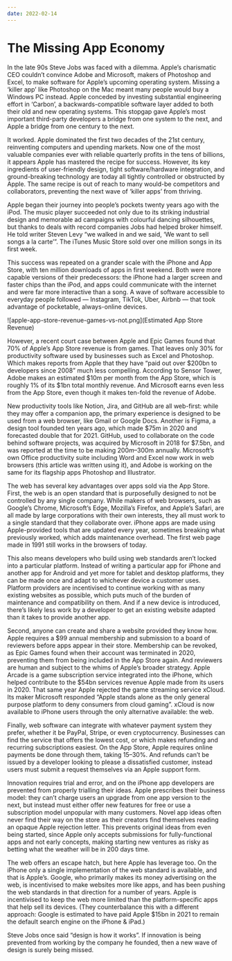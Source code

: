 ```yaml
---
date: 2022-02-14
---
```


# The Missing App Economy

In the late 90s Steve Jobs was faced with a dilemma. Apple’s charismatic CEO couldn’t convince Adobe and Microsoft, makers of Photoshop and Excel, to make software for Apple’s upcoming operating system. Missing a ‘killer app’ like Photoshop on the Mac meant many people would buy a Windows PC instead. Apple conceded by investing substantial engineering effort in ‘Carbon’, a backwards-compatible software layer added to both their old and new operating systems. This stopgap gave Apple’s most important third-party developers a bridge from one system to the next, and Apple a bridge from one century to the next. 

It worked. Apple dominated the first two decades of the 21st century, reinventing computers and upending markets. Now one of the most valuable companies ever with reliable quarterly profits in the tens of billions, it appears Apple has mastered the recipe for success. However, its key ingredients of user-friendly design, tight software/hardware integration, and ground-breaking technology are today all tightly controlled or obstructed by Apple. The same recipe is out of reach to many would-be competitors and collaborators, preventing the next wave of ‘killer apps’ from thriving. 

Apple began their journey into people’s pockets twenty years ago with the iPod. The music player succeeded not only due to its striking industrial design and memorable ad campaigns with colourful dancing silhouettes, but thanks to deals with record companies Jobs had helped broker himself. He told writer Steven Levy “we walked in and we said, ‘We want to sell songs a la carte’”. The iTunes Music Store sold over one million songs in its first week. 

This success was repeated on a grander scale with the iPhone and App Store, with ten million downloads of apps in first weekend. Both were more capable versions of their predecessors: the iPhone had a larger screen and faster chips than the iPod, and apps could communicate with the internet and were far more interactive than a song. A wave of software accessible to everyday people followed — Instagram, TikTok, Uber, Airbnb — that took advantage of pocketable, always-online devices.

![apple-app-store-revenue-games-vs-not.png](Estimated App Store Revenue)

However, a recent court case between Apple and Epic Games found that 70% of Apple’s App Store revenue is from games. That leaves only 30% for productivity software used by businesses such as Excel and Photoshop.  Which makes reports from Apple that they have “paid out over $200bn to developers since 2008” much less compelling. According to Sensor Tower, Adobe makes an estimated $10m per month from the App Store, which is roughly 1% of its $1bn total monthly revenue. And Microsoft earns even less from the App Store, even though it makes ten-fold the revenue of Adobe. 

New productivity tools like Notion, Jira, and GitHub are all web-first: while they may offer a companion app, the primary experience is designed to be used from a web browser, like Gmail or Google Docs. Another is Figma, a design tool founded ten years ago, which made $75m in 2020 and forecasted double that for 2021. GitHub, used to collaborate on the code behind software projects, was acquired by Microsoft in 2018 for $7.5bn, and was reported at the time to be making $200m–$300m annually. Microsoft’s own Office productivity suite including Word and Excel now work in web browsers (this article was written using it), and Adobe is working on the same for its flagship apps Photoshop and Illustrator. 

The web has several key advantages over apps sold via the App Store. First, the web is an open standard that is purposefully designed to not be controlled by any single company. While makers of web browsers, such as Google’s Chrome, Microsoft’s Edge, Mozilla’s Firefox, and Apple’s Safari, are all made by large corporations with their own interests, they all must work to a single standard that they collaborate over. iPhone apps are made using Apple-provided tools that are updated every year, sometimes breaking what previously worked, which adds maintenance overhead. The first web page made in 1991 still works in the browsers of today. 

This also means developers who build using web standards aren’t locked into a particular platform. Instead of writing a particular app for iPhone and another app for Android and yet more for tablet and desktop platforms, they can be made once and adapt to whichever device a customer uses. Platform providers are incentivised to continue working with as many existing websites as possible, which puts much of the burden of maintenance and compatibility on them. And if a new device is introduced, there’s likely less work by a developer to get an existing website adapted than it takes to provide another app. 

Second, anyone can create and share a website provided they know how. Apple requires a $99 annual membership and submission to a board of reviewers before apps appear in their store. Membership can be revoked, as Epic Games found when their account was terminated in 2020, preventing them from being included in the App Store again. And reviewers are human and subject to the whims of Apple’s broader strategy. Apple Arcade is a game subscription service integrated into the iPhone, which helped contribute to the $54bn services revenue Apple made from its users in 2020. That same year Apple rejected the game streaming service xCloud. Its maker Microsoft responded “Apple stands alone as the only general purpose platform to deny consumers from cloud gaming”. xCloud is now available to iPhone users through the only alternative available: the web. 

Finally, web software can integrate with whatever payment system they prefer, whether it be PayPal, Stripe, or even cryptocurrency. Businesses can find the service that offers the lowest cost, or which makes refunding and recurring subscriptions easiest. On the App Store, Apple requires online payments be done through them, taking 15–30%. And refunds can’t be issued by a developer looking to please a dissatisfied customer, instead users must submit a request themselves via an Apple support form. 

Innovation requires trial and error, and on the iPhone app developers are prevented from properly trialling their ideas. Apple prescribes their business model: they can’t charge users an upgrade from one app version to the next, but instead must either offer new features for free or use a subscription model unpopular with many customers. Novel app ideas often never find their way on the store as their creators find themselves reading an opaque Apple rejection letter. This prevents original ideas from even being started, since Apple only accepts submissions for fully-functional apps and not early concepts, making starting new ventures as risky as betting what the weather will be in 200 days time. 

The web offers an escape hatch, but here Apple has leverage too. On the iPhone only a single implementation of the web standard is available, and that is Apple’s. Google, who primarily makes its money advertising on the web, is incentivised to make websites more like apps, and has been pushing the web standards in that direction for a number of years. Apple is incentivised to keep the web more limited than the platform-specific apps that help sell its devices. (They counterbalance this with a different approach: Google is estimated to have paid Apple $15bn in 2021 to remain the default search engine on the iPhone & iPad.) 

Steve Jobs once said “design is how it works”. If innovation is being prevented from working by the company he founded, then a new wave of design is surely being missed. 
